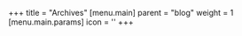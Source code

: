 +++
title = "Archives"
[menu.main]
  parent = "blog"
  weight = 1
  [menu.main.params]
    icon = '<i class="fas fa-fw fa-archive"></i>'
+++
